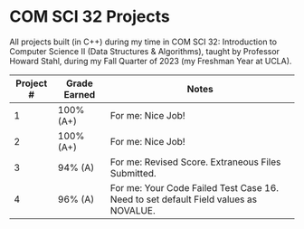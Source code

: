 # COM SCI 32 Projects

All projects built (in C++) during my time in COM SCI 32: Introduction to Computer Science II (Data Structures & Algorithms), taught by Professor Howard Stahl, during my Fall Quarter of 2023 (my Freshman Year at UCLA). 

| Project # | Grade Earned | Notes | 
| --------- | ------------ | ---------|
|     1     |   100% (A+)  | For me: Nice Job! |
|     2     |   100% (A+)  | For me: Nice Job! |
|     3     |    94% (A)   | For me: Revised Score. Extraneous Files Submitted.|
|     4     |    96% (A)   | For me: Your Code Failed Test Case 16. Need to set default Field values as NOVALUE. |
